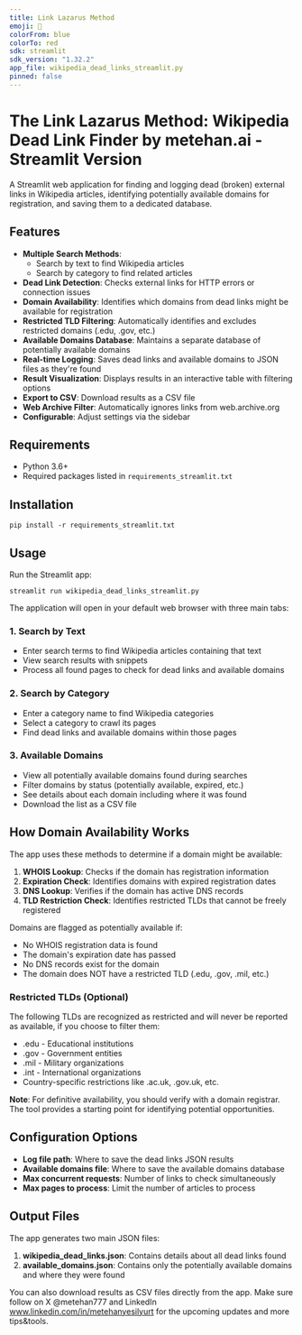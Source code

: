 ```yaml
---
title: Link Lazarus Method
emoji: 🔗
colorFrom: blue
colorTo: red
sdk: streamlit
sdk_version: "1.32.2"
app_file: wikipedia_dead_links_streamlit.py
pinned: false
---
```




# The Link Lazarus Method: Wikipedia Dead Link Finder by metehan.ai - Streamlit Version

A Streamlit web application for finding and logging dead (broken) external links in Wikipedia articles, identifying potentially available domains for registration, and saving them to a dedicated database.

## Features

- **Multiple Search Methods**:
  - Search by text to find Wikipedia articles
  - Search by category to find related articles
- **Dead Link Detection**: Checks external links for HTTP errors or connection issues
- **Domain Availability**: Identifies which domains from dead links might be available for registration
- **Restricted TLD Filtering**: Automatically identifies and excludes restricted domains (.edu, .gov, etc.)
- **Available Domains Database**: Maintains a separate database of potentially available domains
- **Real-time Logging**: Saves dead links and available domains to JSON files as they're found
- **Result Visualization**: Displays results in an interactive table with filtering options
- **Export to CSV**: Download results as a CSV file
- **Web Archive Filter**: Automatically ignores links from web.archive.org
- **Configurable**: Adjust settings via the sidebar

## Requirements

- Python 3.6+
- Required packages listed in `requirements_streamlit.txt`

## Installation

```
pip install -r requirements_streamlit.txt
```

## Usage

Run the Streamlit app:

```
streamlit run wikipedia_dead_links_streamlit.py
```

The application will open in your default web browser with three main tabs:

### 1. Search by Text

- Enter search terms to find Wikipedia articles containing that text
- View search results with snippets
- Process all found pages to check for dead links and available domains

### 2. Search by Category

- Enter a category name to find Wikipedia categories
- Select a category to crawl its pages
- Find dead links and available domains within those pages

### 3. Available Domains

- View all potentially available domains found during searches
- Filter domains by status (potentially available, expired, etc.)
- See details about each domain including where it was found
- Download the list as a CSV file

## How Domain Availability Works

The app uses these methods to determine if a domain might be available:

1. **WHOIS Lookup**: Checks if the domain has registration information
2. **Expiration Check**: Identifies domains with expired registration dates
3. **DNS Lookup**: Verifies if the domain has active DNS records
4. **TLD Restriction Check**: Identifies restricted TLDs that cannot be freely registered

Domains are flagged as potentially available if:
- No WHOIS registration data is found
- The domain's expiration date has passed
- No DNS records exist for the domain
- The domain does NOT have a restricted TLD (.edu, .gov, .mil, etc.)

### Restricted TLDs (Optional)

The following TLDs are recognized as restricted and will never be reported as available, if you choose to filter them:
- .edu - Educational institutions
- .gov - Government entities
- .mil - Military organizations
- .int - International organizations
- Country-specific restrictions like .ac.uk, .gov.uk, etc.

**Note**: For definitive availability, you should verify with a domain registrar. The tool provides a starting point for identifying potential opportunities.

## Configuration Options

- **Log file path**: Where to save the dead links JSON results
- **Available domains file**: Where to save the available domains database
- **Max concurrent requests**: Number of links to check simultaneously
- **Max pages to process**: Limit the number of articles to process

## Output Files

The app generates two main JSON files:

1. **wikipedia_dead_links.json**: Contains details about all dead links found
2. **available_domains.json**: Contains only the potentially available domains and where they were found

You can also download results as CSV files directly from the app. Make sure follow on X @metehan777 and LinkedIn www.linkedin.com/in/metehanyesilyurt for the upcoming updates and more tips&tools.